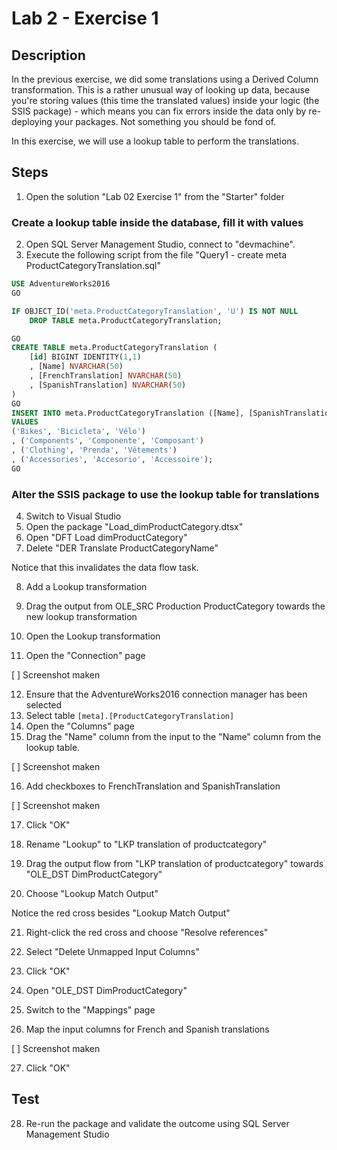 # Lab 2 - Exercise 1

## Description
In the previous exercise, we did some translations using a Derived Column transformation. 
This is a rather unusual way of looking up data, because you're storing values (this time the translated values) inside your logic (the SSIS package) - which means you can fix errors inside the data only by re-deploying your packages. Not something you should be fond of.

In this exercise, we will use a lookup table to perform the translations.

## Steps
1. Open the solution "Lab 02 Exercise 1" from the "Starter" folder

### Create a lookup table inside the database, fill it with values
2. Open SQL Server Management Studio, connect to "devmachine".
3. Execute the following script from the file "Query1 - create meta ProductCategoryTranslation.sql"

```SQL
USE AdventureWorks2016
GO

IF OBJECT_ID('meta.ProductCategoryTranslation', 'U') IS NOT NULL
	DROP TABLE meta.ProductCategoryTranslation;

GO
CREATE TABLE meta.ProductCategoryTranslation (
	[id] BIGINT IDENTITY(1,1)
	, [Name] NVARCHAR(50)
	, [FrenchTranslation] NVARCHAR(50)
	, [SpanishTranslation] NVARCHAR(50)
)
GO
INSERT INTO meta.ProductCategoryTranslation ([Name], [SpanishTranslation], [FrenchTranslation])
VALUES
('Bikes', 'Bicicleta', 'Vélo')
, ('Components', 'Componente', 'Composant')
, ('Clothing', 'Prenda', 'Vêtements')
, ('Accessories', 'Accesorio', 'Accessoire');
GO
```

### Alter the SSIS package to use the lookup table for translations

4. Switch to Visual Studio
5. Open the package "Load_dimProductCategory.dtsx"
6. Open "DFT Load dimProductCategory"
7. Delete "DER Translate ProductCategoryName"

Notice that this invalidates the data flow task.

8. Add a Lookup transformation
9. Drag the output from OLE_SRC Production ProductCategory towards the new lookup transformation

10. Open the Lookup transformation
11. Open the "Connection" page

[ ] Screenshot maken

12. Ensure that the AdventureWorks2016 connection manager has been selected
13. Select table `[meta].[ProductCategoryTranslation]`
14. Open the "Columns" page
15. Drag the "Name"  column from the input to the "Name" column from the lookup table.

[ ] Screenshot maken

16. Add checkboxes to FrenchTranslation and SpanishTranslation

[ ] Screenshot maken

17. Click "OK"

18. Rename "Lookup" to "LKP translation of productcategory"

19. Drag the output flow from "LKP translation of productcategory" towards "OLE_DST DimProductCategory"
20. Choose "Lookup Match Output"

Notice the red cross besides "Lookup Match Output"

21. Right-click the red cross and choose "Resolve references"
22. Select "Delete Unmapped Input Columns"
23. Click "OK"

24. Open "OLE_DST DimProductCategory"
25. Switch to the "Mappings" page
26. Map the input columns for French and Spanish translations 

[ ] Screenshot maken

27. Click "OK"

## Test
28. Re-run the package and validate the outcome using SQL Server Management Studio